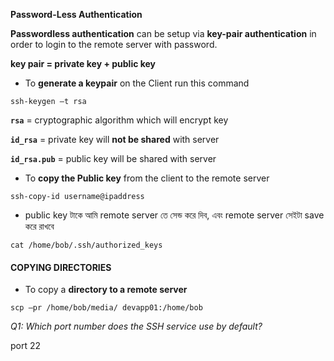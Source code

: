 **Password-Less Authentication**

**Passwordless authentication** can be setup via **key-pair authentication** in order to login to the remote server with password.

**key pair = private key + public key**
    
- To **generate a keypair** on the Client run this command

```shell
ssh-keygen –t rsa
```

**`rsa`** = cryptographic algorithm which will encrypt key

**`id_rsa`** = private key will **not be shared** with server

**`id_rsa.pub`** = public key will be shared with server

- To **copy the Public key** from the client to the remote server


```shell
ssh-copy-id username@ipaddress
```
- public key টাকে আমি remote server তে সেন্ড করে দিব, এবং remote server সেইটা save করে রাখবে 

```shell
cat /home/bob/.ssh/authorized_keys
```

#### COPYING DIRECTORIES

- To copy a **directory to a remote server**
```shell
scp –pr /home/bob/media/ devapp01:/home/bob
```

_Q1: Which port number does the SSH service use by default?_

port 22
